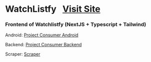# WatchListfy &nbsp; [Visit Site](https://watchlistfy.com/)

### Frontend of Watchlistfy (NextJS + Typescript + Tailwind)

Android: [Project Consumer Android](https://github.com/MrNtlu/Project-Consumer-Android)

Backend: [Project Consumer Backend](https://github.com/MrNtlu/Project-Consumer-Backend)

Scraper: [Scraper](https://github.com/MrNtlu/Project-Consumer-Scraper)
